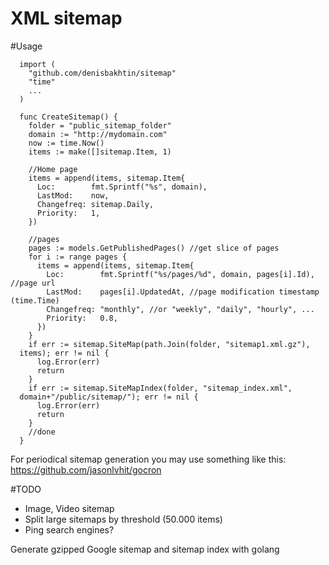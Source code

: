 XML sitemap
=======

#Usage
```
  import (
    "github.com/denisbakhtin/sitemap"
    "time"
    ...
  )

  func CreateSitemap() {
    folder = "public_sitemap_folder"
    domain := "http://mydomain.com"
    now := time.Now()
    items := make([]sitemap.Item, 1)

    //Home page
    items = append(items, sitemap.Item{
      Loc:        fmt.Sprintf("%s", domain),
      LastMod:    now,
      Changefreq: sitemap.Daily,
      Priority:   1,
    })

    //pages
    pages := models.GetPublishedPages() //get slice of pages
    for i := range pages {
      items = append(items, sitemap.Item{
        Loc:        fmt.Sprintf("%s/pages/%d", domain, pages[i].Id), //page url
        LastMod:    pages[i].UpdatedAt, //page modification timestamp (time.Time)
        Changefreq: "monthly", //or "weekly", "daily", "hourly", ...
        Priority:   0.8,
      })
    }
    if err := sitemap.SiteMap(path.Join(folder, "sitemap1.xml.gz"),
  items); err != nil {
      log.Error(err)
      return
    }
    if err := sitemap.SiteMapIndex(folder, "sitemap_index.xml",
  domain+"/public/sitemap/"); err != nil {
      log.Error(err)
      return
    }
    //done
  }

```
For periodical sitemap generation you may use something like this: https://github.com/jasonlvhit/gocron

#TODO
- Image, Video sitemap
- Split large sitemaps by threshold (50.000 items)
- Ping search engines?

Generate gzipped Google sitemap and sitemap index with golang
